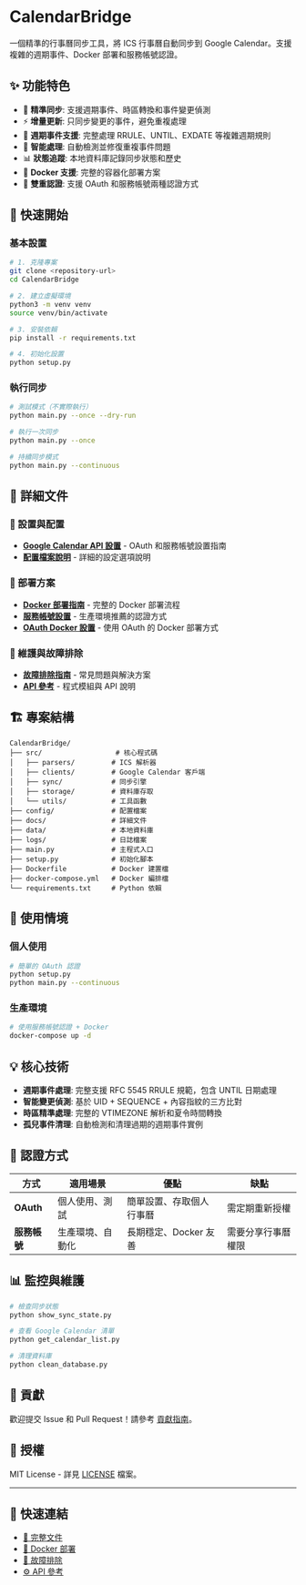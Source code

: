 # CalendarBridge

一個精準的行事曆同步工具，將 ICS 行事曆自動同步到 Google Calendar。支援複雜的週期事件、Docker 部署和服務帳號認證。

## ✨ 功能特色

- 🔄 **精準同步**: 支援週期事件、時區轉換和事件變更偵測
- ⚡ **增量更新**: 只同步變更的事件，避免重複處理
- 🔁 **週期事件支援**: 完整處理 RRULE、UNTIL、EXDATE 等複雜週期規則
- 🔧 **智能處理**: 自動檢測並修復重複事件問題
- 📊 **狀態追蹤**: 本地資料庫記錄同步狀態和歷史
- 🐳 **Docker 支援**: 完整的容器化部署方案
- 🔐 **雙重認證**: 支援 OAuth 和服務帳號兩種認證方式

## 🚀 快速開始

### 基本設置

```bash
# 1. 克隆專案
git clone <repository-url>
cd CalendarBridge

# 2. 建立虛擬環境
python3 -m venv venv
source venv/bin/activate

# 3. 安裝依賴
pip install -r requirements.txt

# 4. 初始化設置
python setup.py
```

### 執行同步

```bash
# 測試模式（不實際執行）
python main.py --once --dry-run

# 執行一次同步
python main.py --once

# 持續同步模式
python main.py --continuous
```

## 📖 詳細文件

### 🔧 設置與配置
- **[Google Calendar API 設置](docs/google_api_setup.md)** - OAuth 和服務帳號設置指南
- **[配置檔案說明](docs/configuration.md)** - 詳細的設定選項說明

### 🐳 部署方案
- **[Docker 部署指南](docs/deployment_guide.md)** - 完整的 Docker 部署流程
- **[服務帳號設置](docs/service_account_setup.md)** - 生產環境推薦的認證方式
- **[OAuth Docker 設置](docs/docker_oauth_setup.md)** - 使用 OAuth 的 Docker 部署方式

### 🔧 維護與故障排除
- **[故障排除指南](docs/troubleshooting.md)** - 常見問題與解決方案
- **[API 參考](docs/api_reference.md)** - 程式模組與 API 說明

## 🏗️ 專案結構

```
CalendarBridge/
├── src/                  # 核心程式碼
│   ├── parsers/         # ICS 解析器
│   ├── clients/         # Google Calendar 客戶端
│   ├── sync/            # 同步引擎
│   ├── storage/         # 資料庫存取
│   └── utils/           # 工具函數
├── config/              # 配置檔案
├── docs/                # 詳細文件
├── data/                # 本地資料庫
├── logs/                # 日誌檔案
├── main.py              # 主程式入口
├── setup.py             # 初始化腳本
├── Dockerfile           # Docker 建置檔
├── docker-compose.yml   # Docker 編排檔
└── requirements.txt     # Python 依賴
```

## 🎯 使用情境

### 個人使用
```bash
# 簡單的 OAuth 認證
python setup.py
python main.py --continuous
```

### 生產環境
```bash
# 使用服務帳號認證 + Docker
docker-compose up -d
```

## 💡 核心技術

- **週期事件處理**: 完整支援 RFC 5545 RRULE 規範，包含 UNTIL 日期處理
- **智能變更偵測**: 基於 UID + SEQUENCE + 內容指紋的三方比對
- **時區精準處理**: 完整的 VTIMEZONE 解析和夏令時間轉換
- **孤兒事件清理**: 自動檢測和清理過期的週期事件實例

## 🔐 認證方式

| 方式 | 適用場景 | 優點 | 缺點 |
|------|----------|------|------|
| **OAuth** | 個人使用、測試 | 簡單設置、存取個人行事曆 | 需定期重新授權 |
| **服務帳號** | 生產環境、自動化 | 長期穩定、Docker 友善 | 需要分享行事曆權限 |

## 📊 監控與維護

```bash
# 檢查同步狀態
python show_sync_state.py

# 查看 Google Calendar 清單
python get_calendar_list.py

# 清理資料庫
python clean_database.py
```

## 🤝 貢獻

歡迎提交 Issue 和 Pull Request！請參考 [貢獻指南](docs/contributing.md)。

## 📄 授權

MIT License - 詳見 [LICENSE](LICENSE) 檔案。

---

## 🔗 快速連結

- [📖 完整文件](docs/)
- [🐳 Docker 部署](docs/deployment_guide.md)
- [🔧 故障排除](docs/troubleshooting.md)
- [⚙️ API 參考](docs/api_reference.md)